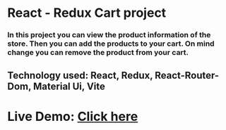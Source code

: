 # React - Redux Cart project
### In this project you can view the product information of the store. Then you can add the products to your cart. On mind change you can remove the product from your cart.
## Technology used: React, Redux, React-Router-Dom, Material Ui, Vite
# Live Demo: <a href = "https://cart.ramrachai.com/" > Click here  </a> 
